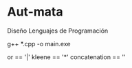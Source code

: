 # Aut-mata
Diseño Lenguajes de Programación

g++ *.cpp -o main.exe

or == '|'
kleene == '*'
concatenation == ''

